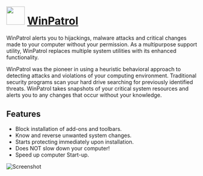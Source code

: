 # <img src="https://cdn.rawgit.com/JourneyOver/chocolatey-packages/a260a824cb735b549cf5f1216c09f40d6807ea72/icons/winpatrol.ico" width="48" height="48"/> [WinPatrol](https://chocolatey.org/packages/nuget.commandline)

WinPatrol alerts you to hijackings, malware attacks and critical changes made to your computer without your permission. As a multipurpose support utility, WinPatrol replaces multiple system utilities with its enhanced functionality.

WinPatrol was the pioneer in using a heuristic behavioral approach to detecting attacks and violations of your computing environment. Traditional security programs scan your hard drive searching for previously identified threats. WinPatrol takes snapshots of your critical system resources and alerts you to any changes that occur without your knowledge.

## Features

- Block installation of add-ons and toolbars.
- Know and reverse unwanted system changes.
- Starts protecting immediately upon installation.
- Does NOT slow down your computer!
- Speed up computer Start-up.

![Screenshot](https://raw.githubusercontent.com/JourneyOver/chocolatey-packages/master/readme_imgs/winpatrol.jpeg)
